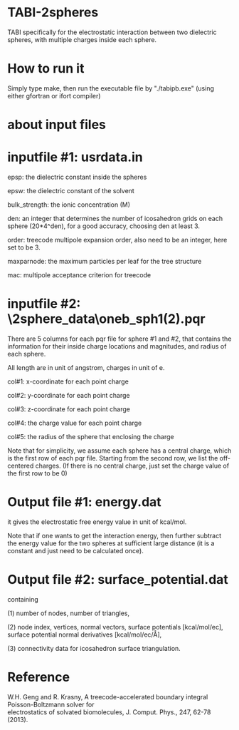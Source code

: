 # TABI-2spheres
TABI specifically for the electrostatic interaction between two dielectric spheres, with multiple charges inside each sphere.

# How to run it
Simply type make, then run the executable	file by "./tabipb.exe"  (using either gfortran or ifort compiler)

# about input files
# inputfile #1: usrdata.in
epsp: the dielectric constant inside the spheres

epsw: the dielectric constant of the solvent

bulk_strength: the ionic concentration (M)

den: an integer that determines the number of icosahedron grids on each sphere (20*4^den), for a good accuracy, choosing den at least 3.

order: treecode multipole expansion order, also need to be an integer, here set to be 3.

maxparnode: the maximum particles per leaf for the tree structure

mac: multipole acceptance criterion for treecode

# inputfile #2: \2sphere_data\oneb_sph1(2).pqr
There are 5 columns for each pqr file for sphere #1 and #2, that contains the information for their inside charge locations and magnitudes, and radius of each sphere.

All length are in unit of angstrom, charges in unit of e.

col#1: x-coordinate for each point charge

col#2: y-coordinate for each point charge

col#3: z-coordinate for each point charge

col#4: the charge value for each point charge

col#5: the radius of the sphere that enclosing the charge

Note that for simplicity, we assume each sphere has a central charge, which is the first row of each pqr file. Starting from the second row, we list the off-centered charges. (If there is no central charge, just set the charge value of the first row to be 0)

# Output file #1: energy.dat
it gives the electrostatic free energy value in unit of kcal/mol. 

Note that if one wants to get the interaction energy, then further subtract the energy value for the two spheres at sufficient large distance (it is a constant and just need to be calculated once).

# Output file #2: surface_potential.dat
containing	

(1)	number	of	nodes,	number	of	triangles,	

(2)	node	index,	vertices,	normal	vectors,	surface	potentials	[kcal/mol/ec],	surface	
potential	normal	derivatives	[kcal/mol/ec/Å],	

(3)	connectivity	data	for	icosahedron surface	triangulation.	

# Reference
 W.H. Geng	 and	 R.	 Krasny,	 A	treecode-accelerated	 boundary	 integral	 Poisson-Boltzmann	 solver	 for	
electrostatics	of	solvated	biomolecules,	J.	Comput.	Phys.,	247,	62-78	(2013).
